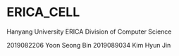 # ERICA_CELL

Hanyang University ERICA Division of Computer Science

2019082206 Yoon Seong Bin
2019089034 Kim Hyun Jin


